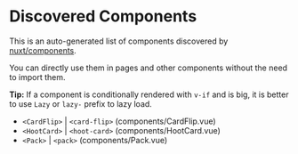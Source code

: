# Discovered Components

This is an auto-generated list of components discovered by [nuxt/components](https://github.com/nuxt/components).

You can directly use them in pages and other components without the need to import them.

**Tip:** If a component is conditionally rendered with `v-if` and is big, it is better to use `Lazy` or `lazy-` prefix to lazy load.

- `<CardFlip>` | `<card-flip>` (components/CardFlip.vue)
- `<HootCard>` | `<hoot-card>` (components/HootCard.vue)
- `<Pack>` | `<pack>` (components/Pack.vue)
